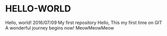# HELLO-WORLD
Hello, world! 2016/07/09  My first repository
Hello, This my first time on GIT
A wonderful journey begins now!
MeowMeowMeow
